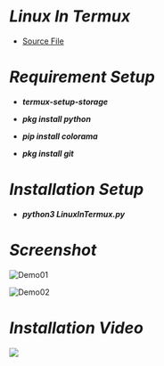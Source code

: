# *Linux In Termux*

* [Source File](https://github.com/AungThuMyint/TermuxLinuxFiles)

# *Requirement Setup*

*   *__termux-setup-storage__*

*   *__pkg install python__*

*   *__pip install colorama__*

*   *__pkg install git__*

# *Installation Setup*

*   *__python3 LinuxInTermux.py__*

# *Screenshot*

![Demo01](https://github.com/AungThuMyint/TermuxLinuxFiles/blob/main/01.jpg)

![Demo02](https://github.com/AungThuMyint/TermuxLinuxFiles/blob/main/02.jpg)

# *Installation Video*

[![](https://i.ytimg.com/vi/pHEbsJ6j3YI/maxresdefault.jpg)](https://www.youtube.com/watch?v=pHEbsJ6j3YI)
